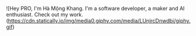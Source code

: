 ![Hey PRO, I'm Hà Mộng Khang. I'm a software developer, a maker and AI enthusiast. Check out my work.(https://cdn.statically.io/img/media0.giphy.com/media/LUnjrcDnwdbi/giphy.gif)

<!--
**CyrisXD/CyrisXD** is a ✨ _special_ ✨ repository because its `README.md` (this file) appears on your GitHub profile.

Here are some ideas to get you started:

- 🔭 I’m currently working on ...
- 🌱 I’m currently learning ...
- 👯 I’m looking to collaborate on ...
- 🤔 I’m looking for help with ...
- 💬 Ask me about ...
- 📫 How to reach me: ...
- 😄 Pronouns: ...
- ⚡ Fun fact: ...
-->
